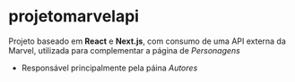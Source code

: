 # projetomarvelapi

Projeto baseado em **React** e **Next.js**, com consumo de uma API externa da Marvel, utilizada para complementar a página de *Personagens*
- Responsável principalmente pela páina *Autores*
